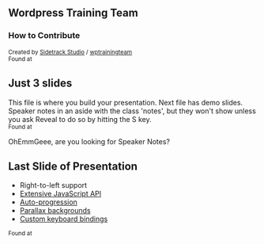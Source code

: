 <section>

## Wordpress Training Team

### How to Contribute

<small>Created by [Sidetrack Studio](//hakim.se) / [wptrainingteam](//github.com/wptrainingteam)</small>  
<small>Found at</small>

</section>

<section>

## Just 3 slides

This file is where you build your presentation. Next file has demo slides. Speaker notes in an aside with the class 'notes', but they won't show unless you ask Reveal to do so by hitting the S key.  
<small>Found at</small>

<aside class="notes">OhEmmGeee, are you looking for Speaker Notes?</aside>

</section>

<section>

## Last Slide of Presentation

*   Right-to-left support
*   [Extensive JavaScript API](https://github.com/hakimel/reveal.js#api)
*   [Auto-progression](https://github.com/hakimel/reveal.js#auto-sliding)
*   [Parallax backgrounds](https://github.com/hakimel/reveal.js#parallax-background)
*   [Custom keyboard bindings](https://github.com/hakimel/reveal.js#keyboard-bindings)

<small>Found at</small></section>